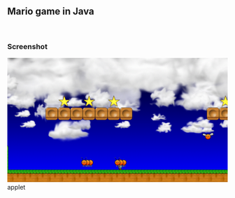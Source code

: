 <html>
<body>
<h2>Mario game in Java</h2>
<br>
<h3>Screenshot</h3>
<img src="https://github.com/amirnasri/Java_game/blob/master/Screenshot.png" alt="Screen Shot">

<applet code="HelloWorld.class" codebase="https://github.com/amirnasri/Java_game/blob/master/">
applet
</applet>

<section id="main_content">
            <script>
                var attributes = {
                    code: 'HelloWorld.class',
                    width: '800',
                    height: '600'};
                var parameters = {java_arguments: '-Xmx256m'}; // customize per your needs
                var version = '1.7'; // JDK version
                deployJava.runApplet(attributes, parameters, version);
            </script>
</section>
        
</body>
</html>
